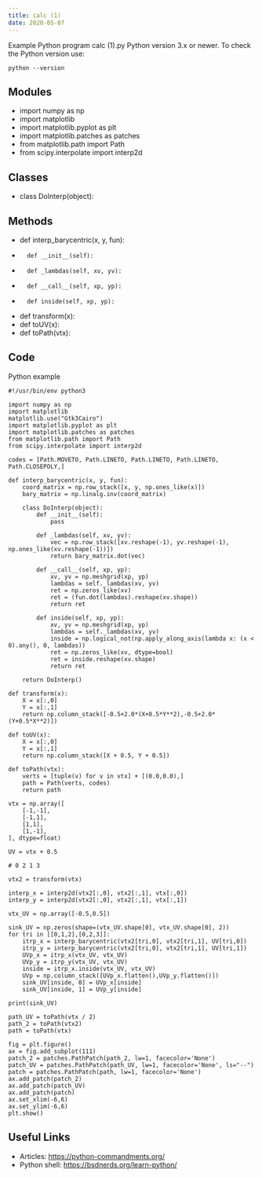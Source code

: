 ```yaml
---
title: calc (1)
date: 2020-05-07
---
```

Example Python program calc (1).py
Python version 3.x or newer.
To check the Python version use:

    python --version

## Modules

* import numpy as np
* import matplotlib
* import matplotlib.pyplot as plt
* import matplotlib.patches as patches
* from matplotlib.path import Path
* from scipy.interpolate import interp2d

## Classes

* 	class DoInterp(object):

## Methods

* def interp_barycentric(x, y, fun):
* 		def __init__(self):
* 		def _lambdas(self, xv, yv):
* 		def __call__(self, xp, yp):
* 		def inside(self, xp, yp):
* def transform(x):
* def toUV(x):
* def toPath(vtx):

## Code

Python example

    #!/usr/bin/env python3
    
    import numpy as np
    import matplotlib
    matplotlib.use("Gtk3Cairo")
    import matplotlib.pyplot as plt
    import matplotlib.patches as patches
    from matplotlib.path import Path
    from scipy.interpolate import interp2d
    
    codes = [Path.MOVETO, Path.LINETO, Path.LINETO, Path.LINETO, Path.CLOSEPOLY,]
    
    def interp_barycentric(x, y, fun):
    	coord_matrix = np.row_stack([x, y, np.ones_like(x)])
    	bary_matrix = np.linalg.inv(coord_matrix)
    
    	class DoInterp(object):
    		def __init__(self):
    			pass
    
    		def _lambdas(self, xv, yv):
    			vec = np.row_stack([xv.reshape(-1), yv.reshape(-1), np.ones_like(xv.reshape(-1))])
    			return bary_matrix.dot(vec)
    
    		def __call__(self, xp, yp):
    			xv, yv = np.meshgrid(xp, yp)
    			lambdas = self._lambdas(xv, yv)
    			ret = np.zeros_like(xv)
    			ret = (fun.dot(lambdas).reshape(xv.shape))
    			return ret
    
    		def inside(self, xp, yp):
    			xv, yv = np.meshgrid(xp, yp)
    			lambdas = self._lambdas(xv, yv)
    			inside = np.logical_not(np.apply_along_axis(lambda x: (x < 0).any(), 0, lambdas))
    			ret = np.zeros_like(xv, dtype=bool)
    			ret = inside.reshape(xv.shape)
    			return ret
    
    	return DoInterp()
    
    def transform(x):
    	X = x[:,0]
    	Y = x[:,1]
    	return np.column_stack([-0.5+2.0*(X+0.5*Y**2),-0.5+2.0*(Y+0.5*X**2)])
    
    def toUV(x):
    	X = x[:,0]
    	Y = x[:,1]
    	return np.column_stack([X + 0.5, Y + 0.5])
    
    def toPath(vtx):
    	verts = [tuple(v) for v in vtx] + [(0.0,0.0),]
    	path = Path(verts, codes)
    	return path
    
    vtx = np.array([
    	[-1,-1],
    	[-1,1],
    	[1,1],
    	[1,-1],
    ], dtype=float)
    
    UV = vtx + 0.5
    
    # 0 2 1 3
    
    vtx2 = transform(vtx)
    
    interp_x = interp2d(vtx2[:,0], vtx2[:,1], vtx[:,0])
    interp_y = interp2d(vtx2[:,0], vtx2[:,1], vtx[:,1])
    
    vtx_UV = np.array([-0.5,0.5])
    
    sink_UV = np.zeros(shape=(vtx_UV.shape[0], vtx_UV.shape[0], 2))
    for tri in [[0,1,2],[0,2,3]]:
    	itrp_x = interp_barycentric(vtx2[tri,0], vtx2[tri,1], UV[tri,0])
    	itrp_y = interp_barycentric(vtx2[tri,0], vtx2[tri,1], UV[tri,1])
    	UVp_x = itrp_x(vtx_UV, vtx_UV)
    	UVp_y = itrp_y(vtx_UV, vtx_UV)
    	inside = itrp_x.inside(vtx_UV, vtx_UV)
    	UVp = np.column_stack([UVp_x.flatten(),UVp_y.flatten()])
    	sink_UV[inside, 0] = UVp_x[inside]
    	sink_UV[inside, 1] = UVp_y[inside]
    
    print(sink_UV)
    
    path_UV = toPath(vtx / 2)
    path_2 = toPath(vtx2)
    path = toPath(vtx)
    
    fig = plt.figure()
    ax = fig.add_subplot(111)
    patch_2 = patches.PathPatch(path_2, lw=1, facecolor='None')
    patch_UV = patches.PathPatch(path_UV, lw=1, facecolor='None', ls="--")
    patch = patches.PathPatch(path, lw=1, facecolor='None')
    ax.add_patch(patch_2)
    ax.add_patch(patch_UV)
    ax.add_patch(patch)
    ax.set_xlim(-6,6)
    ax.set_ylim(-6,6)
    plt.show()
    
    
    

## Useful Links

- Articles: https://python-commandments.org/
- Python shell: https://bsdnerds.org/learn-python/
